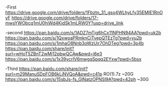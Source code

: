 -First
https://drive.google.com/drive/folders/1Fbztn_31_gso4WLhyLfy35EMIE1RnOyF
https://drive.google.com/drive/folders/17-mwsYWObcq1mU0hiWd4KidSk1mLRW0Y?usp=drive_link

-second
https://pan.baidu.com/s/1ADZ7mTjg6hCx11NPHN94AA?pwd=uk2b
https://pan.baidu.com/s/1QxwoaPRmknCiTvepQTEzTg?pwd=yu2b
https://pan.baidu.com/s/1mhaO8Nnb3oWzUir7OhDTeg?pwd=3p4b
https://pan.baidu.com/share/init?surl=wHoT5ZBnT2wMj12pbwQCAw&pwd=i6e3
https://pan.baidu.com/s/1x39ycrIV6mwgqSpqq2EYxw?pwd=5bsx​

-Third
https://pan.baidu.com/share/init?surl=m29ManuSDpFOB6kLiNVQoA&pwd=c41p
RO(1).7z ~20G
https://pan.baidu.com/s/15sbJs-fs_GlNatzOPNSl9A?pwd=42ph
~30G
